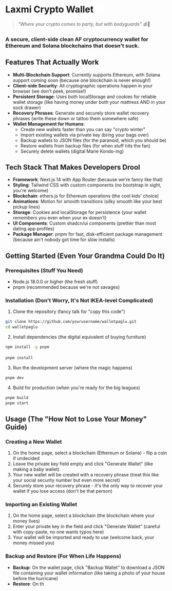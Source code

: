 # Laxmi Crypto Wallet  ![bitcoin](/public/bitcoin.jpg)

> *"Where your crypto comes to party, but with bodyguards"* 💰🎉

 ### A secure, client-side clean AF cryptocurrency wallet for Ethereum and Solana blockchains that doesn't suck.

## Features That Actually Work

- **Multi-Blockchain Support**: Currently supports Ethereum, with Solana support coming soon (because one blockchain is never enough!)
- **Client-side Security**: All cryptographic operations happen in your browser (we don't peek, promise!)
- **Persistent Storage**: Uses both localStorage and cookies for reliable wallet storage (like having money under both your mattress AND in your sock drawer)
- **Recovery Phrases**: Generate and securely store wallet recovery phrases (write these down or tattoo them somewhere safe)
- **Wallet Management for Humans**:
  - Create new wallets faster than you can say "crypto winter"
  - Import existing wallets via private key (bring your bags over)
  - Backup wallets to JSON files (for the paranoid, which you should be)
  - Restore wallets from backup files (for when stuff hits the fan)
  - Securely delete wallets (digital Marie Kondo-ing)

## Tech Stack That Makes Developers Drool

- **Framework**: Next.js 14 with App Router (because we're fancy like that)
- **Styling**: Tailwind CSS with custom components (no bootstrap in sight, you're welcome)
- **Blockchain**: ethers.js for Ethereum operations (the cool kids' choice)
- **Animations**: Motion for smooth transitions (silky smooth like your best pickup lines)
- **Storage**: Cookies and localStorage for persistence (your wallet remembers you even when your ex doesn't)
- **UI Components**: Custom shadcn/ui components (prettier than most dating app profiles)
- **Package Manager**: pnpm for fast, disk-efficient package management (because ain't nobody got time for slow installs)

## Getting Started (Even Your Grandma Could Do It)

### Prerequisites (Stuff You Need)

- Node.js 18.0.0 or higher (the fresh stuff)
- pnpm (recommended because we're not savages)

### Installation (Don't Worry, It's Not IKEA-level Complicated)

1. Clone the repository (fancy talk for "copy this code")

```bash
git clone https://github.com/yourusername/walletpaglu.git
cd walletpaglu
```

2. Install dependencies (the digital equivalent of buying furniture)

```bash
npm install -g pnpm

pnpm install
```

3. Run the development server (where the magic happens)

```bash
pnpm dev
```

4. Build for production (when you're ready for the big leagues)

```bash
pnpm build
pnpm start
```

## Usage (The "How Not to Lose Your Money" Guide)

### Creating a New Wallet

1. On the home page, select a blockchain (Ethereum or Solana) - flip a coin if undecided
2. Leave the private key field empty and click "Generate Wallet" (like making a baby wallet)
3. Your new wallet will be created with a recovery phrase (treat this like your social security number but even more secret)
4. Securely store your recovery phrase - it's the only way to recover your wallet if you lose access (don't be that person)

### Importing an Existing Wallet

1. On the home page, select a blockchain (the blockchain where your money lives)
2. Enter your private key in the field and click "Generate Wallet" (careful with copy-paste, no one wants typos here)
3. Your wallet will be imported and ready to use (welcome back, your money missed you)

### Backup and Restore (For When Life Happens)

- **Backup**: On the wallet page, click "Backup Wallet" to download a JSON file containing your wallet information (like taking a photo of your house before the hurricane)
- **Restore**: On th